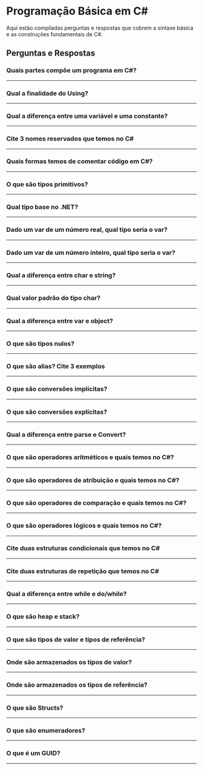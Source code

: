 # Programação Básica em C#

Aqui estão compiladas perguntas e respostas que cobrem a sintaxe básica e as construções fundamentais de C#.

## Perguntas e Respostas

### Quais partes compõe um programa em C#?
---
### Qual a finalidade do Using?
---
### Qual a diferença entre uma variável e uma constante?
---
### Cite 3 nomes reservados que temos no C#
---
### Quais formas temos de comentar código em C#?
---
### O que são tipos primitivos?
---
### Qual tipo base no .NET?
---
### Dado um var de um número real, qual tipo seria o var?
---
### Dado um var de um número inteiro, qual tipo seria o var?
---
### Qual a diferença entre char e string?
---
### Qual valor padrão do tipo char?
---
### Qual a diferença entre var e object?
---
### O que são tipos nulos?
---
### O que são alias? Cite 3 exemplos
---
### O que são conversões implícitas?
---
### O que são conversões explícitas?
---
### Qual a diferença entre parse e Convert?
---
### O que são operadores aritméticos e quais temos no C#?
---
### O que são operadores de atribuição e quais temos no C#?
---
### O que são operadores de comparação e quais temos no C#?
---
### O que são operadores lógicos e quais temos no C#?
---
### Cite duas estruturas condicionais que temos no C#
---
### Cite duas estruturas de repetição que temos no C#
---
### Qual a diferença entre while e do/while?
---
### O que são heap e stack?
---
### O que são tipos de valor e tipos de referência?
---
### Onde são armazenados os tipos de valor?
---
### Onde são armazenados os tipos de referência?
---
### O que são Structs?
---
### O que são enumeradores?
---
### O que é um GUID?
---